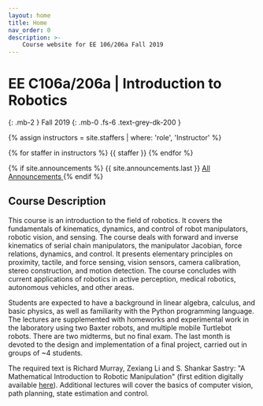 ```yaml
---
layout: home
title: Home
nav_order: 0
description: >-
    Course website for EE 106/206a Fall 2019
---
```

<!-- <div class="parallax-window" data-parallax="scroll" data-image-src="/assets/background.png" data-speed="0.1">/div> -->
# EE C106a/206a | Introduction to Robotics
{: .mb-2 }
Fall 2019
{: .mb-0 .fs-6 .text-grey-dk-200 }

{% assign instructors = site.staffers | where: 'role', 'Instructor' %}
<div class="role">
  {% for staffer in instructors %}
  {{ staffer }}
  {% endfor %}
</div>

{% if site.announcements %}
{{ site.announcements.last }}
<a href="{{ site.baseurl }}/announcements" class="btn btn-outline fs-3">
  All Announcements
</a>
{% endif %}

## Course Description

This course is an introduction to the field of robotics. It covers the fundamentals of kinematics, dynamics, and control of robot manipulators, robotic vision, and sensing. The course deals with forward and inverse kinematics of serial chain manipulators, the manipulator Jacobian, force relations, dynamics, and control. It presents elementary principles on proximity, tactile, and force sensing, vision sensors, camera calibration, stereo construction, and motion detection. The course concludes with current applications of robotics in active perception, medical robotics, autonomous vehicles, and other areas.

Students are expected to have a background in linear algebra, calculus, and basic physics, as well as familiarity with the Python programming language. The lectures are supplemented with homeworks and experimental work in the laboratory using two Baxter robots, and multiple mobile Turtlebot robots. There are two midterms, but no final exam. The last month is devoted to the design and implementation of a final project, carried out in groups of ~4 students.

The required text is Richard Murray, Zexiang Li and S. Shankar Sastry: "A Mathematical Introduction to Robotic Manipulation" (first edition digitally available <a href="http://www.cds.caltech.edu/~murray/mlswiki/?title=First_edition">here</a>). Additional lectures will cover the basics of computer vision, path planning, state estimation and control. 
<!-- <script src="https://ajax.googleapis.com/ajax/libs/jquery/3.2.1/jquery.min.js"></script>
<script src="/assets/js/parallax.min.js"></script>
 -->
